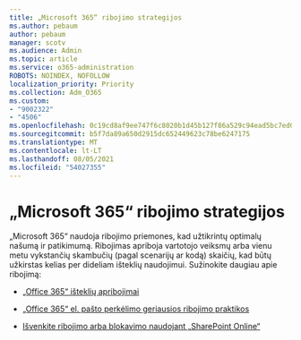 ```yaml
---
title: „Microsoft 365“ ribojimo strategijos
ms.author: pebaum
author: pebaum
manager: scotv
ms.audience: Admin
ms.topic: article
ms.service: o365-administration
ROBOTS: NOINDEX, NOFOLLOW
localization_priority: Priority
ms.collection: Adm_O365
ms.custom:
- "9002322"
- "4506"
ms.openlocfilehash: 0c19cd8af9ee747f6c8020b1d45b127f86a529c94ead5bc7ed08e0f74f332b65
ms.sourcegitcommit: b5f7da89a650d2915dc652449623c78be6247175
ms.translationtype: MT
ms.contentlocale: lt-LT
ms.lasthandoff: 08/05/2021
ms.locfileid: "54027355"
---
```

# <a name="microsoft-365-throttle-policies"></a>„Microsoft 365“ ribojimo strategijos

„Microsoft 365“ naudoja ribojimo priemones, kad užtikrintų optimalų našumą ir patikimumą. Ribojimas apriboja vartotojo veiksmų arba vienu metu vykstančių skambučių (pagal scenarijų ar kodą) skaičių, kad būtų užkirstas kelias per dideliam išteklių naudojimui. Sužinokite daugiau apie ribojimą:

- [„Office 365“ išteklių apribojimai](https://docs.microsoft.com/office365/Enterprise/office-365-resource-limits)

- [„Office 365“ el. pašto perkėlimo geriausios ribojimo praktikos](https://docs.microsoft.com/exchange/mailbox-migration/office-365-migration-best-practices#office-365-throttling)

- [Išvenkite ribojimo arba blokavimo naudojant „SharePoint Online“](https://docs.microsoft.com/sharepoint/dev/general-development/how-to-avoid-getting-throttled-or-blocked-in-sharepoint-online)
